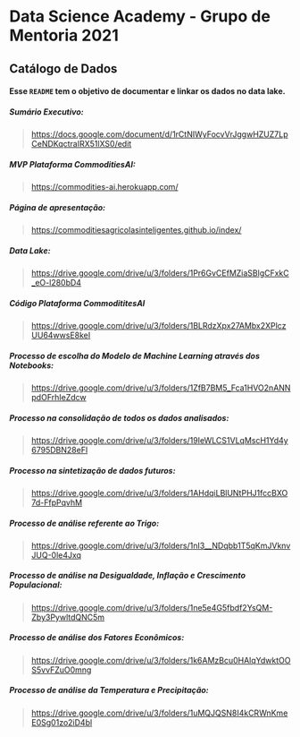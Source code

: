 
# Data Science Academy - Grupo de Mentoria 2021 
## Catálogo de Dados

#### Esse `README` tem o objetivo de documentar e linkar os dados no data lake.

##### Sumário Executivo:
> https://docs.google.com/document/d/1rCtNIWyFocvVrJggwHZUZ7LpCeNDKqctraIRX51lXS0/edit

##### MVP Plataforma CommoditiesAI:
> https://commodities-ai.herokuapp.com/

##### Página de apresentação:
> https://commoditiesagricolasinteligentes.github.io/index/

##### Data Lake:
> https://drive.google.com/drive/u/3/folders/1Pr6GvCEfMZiaSBlgCFxkC_eO-l280bD4

##### Código Plataforma CommodititesAI
> https://drive.google.com/drive/u/3/folders/1BLRdzXpx27AMbx2XPlczUU64wwsE8keI

##### Processo de escolha do Modelo de Machine Learning através dos Notebooks:
> https://drive.google.com/drive/u/3/folders/1ZfB7BM5_Fca1HVO2nANNpdOFrhIeZdcw

##### Processo na consolidação de todos os dados analisados:
> https://drive.google.com/drive/u/3/folders/19IeWLCS1VLqMscH1Yd4y6795DBN28eFl

##### Processo na sintetização de dados futuros:
> https://drive.google.com/drive/u/3/folders/1AHdqiLBlUNtPHJ1fccBXO7d-FfpPqvhM

##### Processo de análise referente ao Trigo:
> https://drive.google.com/drive/u/3/folders/1nI3__NDqbb1T5qKmJVknvJUQ-0le4Jxq

##### Processo de análise na Desigualdade, Inflação e Crescimento Populacional:
> https://drive.google.com/drive/u/3/folders/1ne5e4G5fbdf2YsQM-Zby3PywltdQNC5m

##### Processo de análise dos Fatores Econômicos:
> https://drive.google.com/drive/u/3/folders/1k6AMzBcu0HAlqYdwktOOS5vvFZuO0mng

##### Processo de análise da Temperatura e Precipitação:
> https://drive.google.com/drive/u/3/folders/1uMQJQSN8I4kCRWnKmeE0Sg01zo2iD4bl


